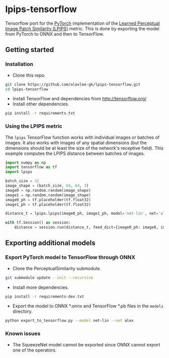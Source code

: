 # lpips-tensorflow
Tensorflow port for the [PyTorch](https://github.com/richzhang/PerceptualSimilarity) implementation of the [Learned Perceptual Image Patch Similarity (LPIPS)](http://richzhang.github.io/PerceptualSimilarity/) metric.
This is done by exporting the model from PyTorch to ONNX and then to TensorFlow.

## Getting started
### Installation
- Clone this repo.
```bash
git clone https://github.com/alexlee-gk/lpips-tensorflow.git
cd lpips-tensorflow
```
- Install TensorFlow and dependencies from http://tensorflow.org/
- Install other dependencies.
```bash
pip install -r requirements.txt
```

### Using the LPIPS metric
The `lpips` TensorFlow function works with individual images or batches of images.
It also works with images of any spatial dimensions (but the dimensions should be at least the size of the network's receptive field).
This example computes the LPIPS distance between batches of images.
```python
import numpy as np
import tensorflow as tf
import lpips

batch_size = 32
image_shape = (batch_size, 64, 64, 3)
image0 = np.random.random(image_shape)
image1 = np.random.random(image_shape)
image0_ph = tf.placeholder(tf.float32)
image1_ph = tf.placeholder(tf.float32)

distance_t = lpips.lpips(image0_ph, image1_ph, model='net-lin', net='alex')

with tf.Session() as session:
    distance = session.run(distance_t, feed_dict={image0_ph: image0, image1_ph: image1})
```

## Exporting additional models
### Export PyTorch model to TensorFlow through ONNX
- Clone the PerceptualSimilarity submodule.
```bash
git submodule update --init --recursive
```
- Install more dependencies.
```bash
pip install -r requirements-dev.txt
```
- Export the model to ONNX *.onnx and TensorFlow *.pb files in the `models` directory.
```bash
python export_to_tensorflow.py --model net-lin --net alex
```

### Known issues
- The SqueezeNet model cannot be exported since ONNX cannot export one of the operators.
